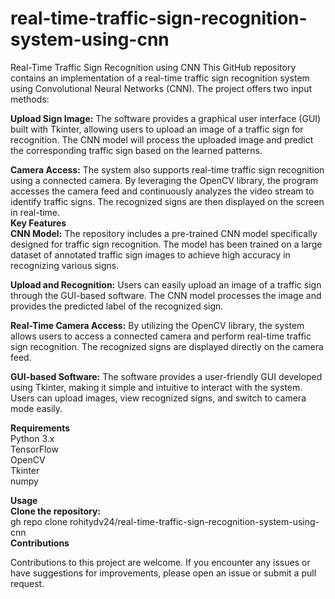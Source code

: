 # real-time-traffic-sign-recognition-system-using-cnn
Real-Time Traffic Sign Recognition using CNN
This GitHub repository contains an implementation of a real-time traffic sign recognition system using Convolutional Neural Networks (CNN). The project offers two input methods:

**Upload Sign Image:** The software provides a graphical user interface (GUI) built with Tkinter, allowing users to upload an image of a traffic sign for recognition. The CNN model will process the uploaded image and predict the corresponding traffic sign based on the learned patterns.

**Camera Access:** The system also supports real-time traffic sign recognition using a connected camera. By leveraging the OpenCV library, the program accesses the camera feed and continuously analyzes the video stream to identify traffic signs. The recognized signs are then displayed on the screen in real-time.      
**Key Features**        
**CNN Model:** The repository includes a pre-trained CNN model specifically designed for traffic sign recognition. The model has been trained on a large dataset of annotated traffic sign images to achieve high accuracy in recognizing various signs.      

**Upload and Recognition:** Users can easily upload an image of a traffic sign through the GUI-based software. The CNN model processes the image and provides the predicted label of the recognized sign.      

**Real-Time Camera Access:** By utilizing the OpenCV library, the system allows users to access a connected camera and perform real-time traffic sign recognition. The recognized signs are displayed directly on the camera feed.      

**GUI-based Software:**  The software provides a user-friendly GUI developed using Tkinter, making it simple and intuitive to interact with the system. Users can upload images, view recognized signs, and switch to camera mode easily.      

      
**Requirements**      
Python 3.x      
TensorFlow      
OpenCV      
Tkinter        
numpy      

**Usage**  
**Clone the repository:**        
gh repo clone rohitydv24/real-time-traffic-sign-recognition-system-using-cnn      
**Contributions**      

Contributions to this project are welcome. If you encounter any issues or have suggestions for improvements, please open an issue or submit a pull request.

